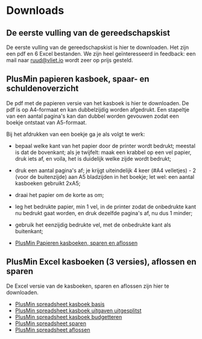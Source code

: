 ﻿# Downloads

## De eerste vulling van de gereedschapskist

De eerste vulling van de gereedschapskist is hier te downloaden. Het zijn een pdf en 6 Excel bestanden. We zijn heel
geïnteresseerd in feedback: een mail naar ruud@vliet.io wordt zeer op prijs gesteld.

## PlusMin papieren kasboek, spaar- en schuldenoverzicht

De pdf met de papieren versie van het kasboek is hier te downloaden. De pdf is op A4-formaat en kan dubbelzijdig worden
afgedrukt. Een stapeltje van een aantal pagina's kan dan dubbel worden gevouwen zodat een boekje ontstaat van
A5-formaat.

Bij het afdrukken van een boekje ga je als volgt te werk:

- bepaal welke kant van het papier door de printer wordt bedrukt; meestal is dat de bovenkant; als je twijfelt: maak een
  krabbel op een vel papier, druk iets af, en voila, het is duidelijk welke zijde wordt bedrukt;
- druk een aantal pagina's af; je krijgt uiteindelijk 4 keer (#A4 velletjes) - 2 (voor de buitenzijde) aan A5 bladzijden
  in het boekje; let wel: een aantal kasboeken gebruikt 2xA5;
- draai het papier om de korte as om;
- leg het bedrukte papier, min 1 vel, in de printer zodat de onbedrukte kant nu bedrukt gaat worden, en druk dezelfde
  pagina's af, nu dus 1 minder;
- gebruik het eenzijdig bedrukte vel, met de onbedrukte kant als buitenkant;

- <a href="/downloads/PlusMin_Papier_2xA5_compleet_v1.0.pdf" download="PlusMin_Papier_2xA5_compleet_v1.0.pdf" target="_blank">
  PlusMin Papieren kasboeken, sparen en aflossen</a>

## PlusMin Excel kasboeken (3 versies), aflossen en sparen

De Excel versie van de kasboeken, sparen en aflossen zijn hier te downloaden.

- <a href="/downloads/PlusMin_Kasboek_basis.xlsx" download="PlusMin_Kasboek_basis.xlsx" target="_blank">PlusMin
  spreadsheet kasboek basis</a>
- <a href="/downloads/PlusMin_Kasboek_uitgaven_uitgesplitst.xlsx" download="PlusMin_Kasboek_uitgaven_uitgesplitst.xlsx" target="_blank">
  PlusMin spreadsheet kasboek uitgaven uitgesplitst</a>
- <a href="/downloads/PlusMin_Kasboek_budgetteren.xlsx" download="PlusMin_Kasboek_budgetteren.xlsx" target="_blank">
  PlusMin spreadsheet kasboek budgetteren</a>
- <a href="/downloads/PlusMin_Sparen.xlsx" download="PlusMin_Sparen.xlsx" target="_blank">PlusMin spreadsheet sparen</a>
- <a href="/downloads/PlusMin_Aflossen.xlsx" download="PlusMin_Aflossen.xlsx" target="_blank">PlusMin spreadsheet
  aflossen</a>
